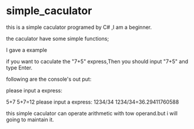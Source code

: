 simple_caculator
================

this is a simple caculator programed by C# ,I am a beginner.


the caculator have some simple functions;

I gave a example


if you want to caculate the "7+5" express,Then you should input "7+5" and type Enter.

following are the console's out put:

>

please input a express:

5+7
5+7=12
please input a express:
1234/34
1234/34=36.29411760588


this simple caculator can operate arithmetic with tow operand.but i will going to maintain it.
